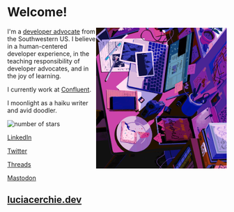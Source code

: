 

# Welcome!

<img align='right' src='https://github.com/Cerchie/gifs-for-readme/blob/main/desktop.gif' width='300'>

I'm a [developer advocate](http://luciacerchie.dev) from the Southwestern US. I believe in a human-centered developer experience, in the teaching responsibility of developer advocates, and in the joy of learning.

I currently work at [Confluent](https://developer.confluent.io/).

I moonlight as a haiku writer and avid doodler. 

![number of stars](https://img.shields.io/github/stars/Cerchie?color=pink&style=for-the-badge)

[LinkedIn](https://www.linkedin.com/in/luciacerchie/)

[Twitter](https://twitter.com/CerchieLucia)

[Threads](https://www.threads.net/@luciacerchie)

[Mastodon](https://data-folks.masto.host/@Cerchie)

## [luciacerchie.dev](http://luciacerchie.dev)

